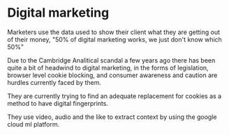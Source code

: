 # Digital marketing

Marketers use the data used to show their client what they are getting out of their money, "50% of digital marketing works, we just don't know which 50%"

Due to the Cambridge Analitical scandal a few years ago there has been quite a bit of headwind to digital marketing, in the forms of legislation, browser level cookie blocking, and consumer awareness and caution are hurdles currently faced by them.

They are currently trying to find an adequate replacement for cookies as a method to have digital fingerprints.

They use video, audio and the like to extract context by using the google cloud ml platform.

